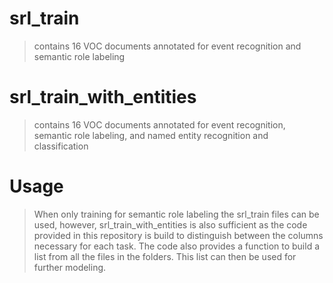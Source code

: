 # srl_train
> contains 16 VOC documents annotated for event recognition and semantic role labeling

# srl_train_with_entities
> contains 16 VOC documents annotated for event recognition, semantic role labeling, and named entity recognition and classification

# Usage
> When only training for semantic role labeling the srl_train files can be used, however, srl_train_with_entities is also sufficient as the code provided in this repository is build to distinguish between the columns necessary for each task. The code also provides a function to build a list from all the files in the folders. This list can then be used for further modeling.
